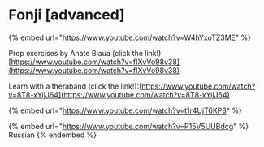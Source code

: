 # Fonji \[advanced]

{% embed url="https://www.youtube.com/watch?v=W4hYxoTZ3ME" %}

Prep exercises by Anate Blaua (click the link!) [https://www.youtube.com/watch?v=fIXvVo98v38](https://www.youtube.com/watch?v=fIXvVo98v38)

Learn with a theraband (click the link!):[https://www.youtube.com/watch?v=8T8-xYijJ64](https://www.youtube.com/watch?v=8T8-xYijJ64)

{% embed url="https://www.youtube.com/watch?v=t1r4UjT6KP8" %}

{% embed url="https://www.youtube.com/watch?v=P15V5UUBdcg" %}
Russian
{% endembed %}

